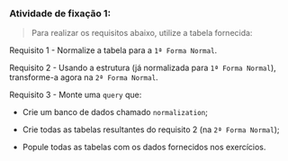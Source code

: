 ###  Atividade de fixação 1:
> Para realizar os requisitos abaixo, utilize a tabela fornecida:

Requisito 1 - Normalize a tabela para a `1ª Forma Normal`.

Requisito 2 - Usando a estrutura (já normalizada para `1ª Forma Normal`), transforme-a agora na `2ª Forma Normal`.

Requisito 3 - Monte uma `query` que:

* Crie um banco de dados chamado `normalization`;

* Crie todas as tabelas resultantes do requisito 2 (na `2ª Forma Normal`);

* Popule todas as tabelas com os dados fornecidos nos exercícios.
